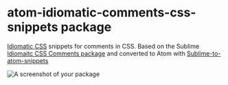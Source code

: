 # atom-idiomatic-comments-css-snippets package

[Idiomatic CSS](https://github.com/necolas/idiomatic-css) snippets for comments in CSS.
Based on the Sublime [Idiomaitc CSS Comments package](https://github.com/chrisborrowdale/Idiomatic-CSS-Comments-Snippets) and converted to Atom with [Sublime-to-atom-snippets](https://github.com/james2doyle/sublime-to-atom-snippets)

![A screenshot of your package](http://i.imgur.com/6anOsSm.gif?1)
